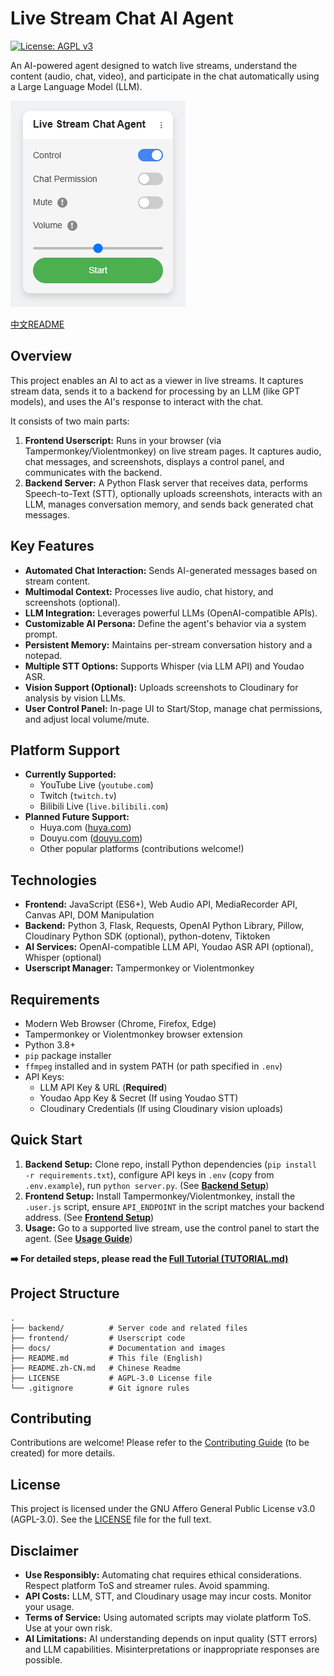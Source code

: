 # Live Stream Chat AI Agent

[![License: AGPL v3](https://img.shields.io/badge/License-AGPL_v3-blue.svg)](./LICENSE)

An AI-powered agent designed to watch live streams, understand the content (audio, chat, video), and participate in the chat automatically using a Large Language Model (LLM).

![Control Panel](docs/panel_example.png)

[中文README](README.zh-CN.md)

## Overview

This project enables an AI to act as a viewer in live streams. It captures stream data, sends it to a backend for processing by an LLM (like GPT models), and uses the AI's response to interact with the chat.

It consists of two main parts:

1.  **Frontend Userscript:** Runs in your browser (via Tampermonkey/Violentmonkey) on live stream pages. It captures audio, chat messages, and screenshots, displays a control panel, and communicates with the backend.
2.  **Backend Server:** A Python Flask server that receives data, performs Speech-to-Text (STT), optionally uploads screenshots, interacts with an LLM, manages conversation memory, and sends back generated chat messages.

## Key Features

*   **Automated Chat Interaction:** Sends AI-generated messages based on stream content.
*   **Multimodal Context:** Processes live audio, chat history, and screenshots (optional).
*   **LLM Integration:** Leverages powerful LLMs (OpenAI-compatible APIs).
*   **Customizable AI Persona:** Define the agent's behavior via a system prompt.
*   **Persistent Memory:** Maintains per-stream conversation history and a notepad.
*   **Multiple STT Options:** Supports Whisper (via LLM API) and Youdao ASR.
*   **Vision Support (Optional):** Uploads screenshots to Cloudinary for analysis by vision LLMs.
*   **User Control Panel:** In-page UI to Start/Stop, manage chat permissions, and adjust local volume/mute.

## Platform Support

*   **Currently Supported:**
    *   YouTube Live (`youtube.com`)
    *   Twitch (`twitch.tv`)
    *   Bilibili Live (`live.bilibili.com`)
*   **Planned Future Support:**
    *   Huya.com ([huya.com](https://www.huya.com/))
    *   Douyu.com ([douyu.com](https://douyu.com/))
    *   Other popular platforms (contributions welcome!)

## Technologies

*   **Frontend:** JavaScript (ES6+), Web Audio API, MediaRecorder API, Canvas API, DOM Manipulation
*   **Backend:** Python 3, Flask, Requests, OpenAI Python Library, Pillow, Cloudinary Python SDK (optional), python-dotenv, Tiktoken
*   **AI Services:** OpenAI-compatible LLM API, Youdao ASR API (optional), Whisper (optional)
*   **Userscript Manager:** Tampermonkey or Violentmonkey

## Requirements

*   Modern Web Browser (Chrome, Firefox, Edge)
*   Tampermonkey or Violentmonkey browser extension
*   Python 3.8+
*   `pip` package installer
*   `ffmpeg` installed and in system PATH (or path specified in `.env`)
*   API Keys:
    *   LLM API Key & URL (**Required**)
    *   Youdao App Key & Secret (If using Youdao STT)
    *   Cloudinary Credentials (If using Cloudinary vision uploads)

## Quick Start

1.  **Backend Setup:** Clone repo, install Python dependencies (`pip install -r requirements.txt`), configure API keys in `.env` (copy from `.env.example`), run `python server.py`. (See [**Backend Setup**](docs/TUTORIAL.md#backend-server-setup))
2.  **Frontend Setup:** Install Tampermonkey/Violentmonkey, install the `.user.js` script, ensure `API_ENDPOINT` in the script matches your backend address. (See [**Frontend Setup**](docs/TUTORIAL.md#frontend-userscript-setup))
3.  **Usage:** Go to a supported live stream, use the control panel to start the agent. (See [**Usage Guide**](docs/TUTORIAL.md#usage))

**➡️ For detailed steps, please read the [Full Tutorial (TUTORIAL.md)](docs/TUTORIAL.md)**

## Project Structure
```
.
├── backend/          # Server code and related files
├── frontend/         # Userscript code
├── docs/             # Documentation and images
├── README.md         # This file (English)
├── README.zh-CN.md   # Chinese Readme
├── LICENSE           # AGPL-3.0 License file
└── .gitignore        # Git ignore rules
```

## Contributing

Contributions are welcome! Please refer to the [Contributing Guide](CONTRIBUTING.md) (to be created) for more details.

## License

This project is licensed under the GNU Affero General Public License v3.0 (AGPL-3.0). See the [LICENSE](./LICENSE) file for the full text.

## Disclaimer

*   **Use Responsibly:** Automating chat requires ethical considerations. Respect platform ToS and streamer rules. Avoid spamming.
*   **API Costs:** LLM, STT, and Cloudinary usage may incur costs. Monitor your usage.
*   **Terms of Service:** Using automated scripts may violate platform ToS. Use at your own risk.
*   **AI Limitations:** AI understanding depends on input quality (STT errors) and LLM capabilities. Misinterpretations or inappropriate responses are possible.

